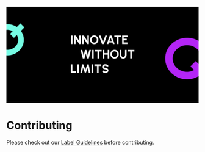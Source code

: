 ![Innovate Without Limits](https://github.com/qarote/.github/blob/main/images/innovate.withou.limits.png)

# Contributing

Please check out our [Label Guidelines](https://github.com/qarote/.github/blob/main/guidelines/get.organize.with.label.md) before contributing.